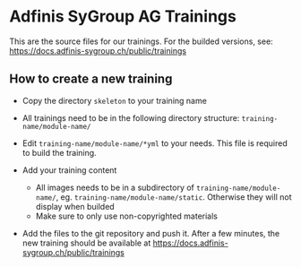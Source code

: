 # Adfinis SyGroup AG Trainings

This are the source files for our trainings. For the builded versions, see:
https://docs.adfinis-sygroup.ch/public/trainings

## How to create a new training

- Copy the directory `skeleton` to your training name
 - All trainings need to be in the following directory structure:
  `training-name/module-name/`

- Edit `training-name/module-name/*yml` to your needs. This file is required to build the training.
- Add your training content
  - All images needs to be in a subdirectory of `training-name/module-name/`,
  eg.  `training-name/module-name/static`. Otherwise they will not display when builded
  - Make sure to only use non-copyrighted materials

- Add the files to the git repository and push it. After a few minutes, the new training should be available at https://docs.adfinis-sygroup.ch/public/trainings
